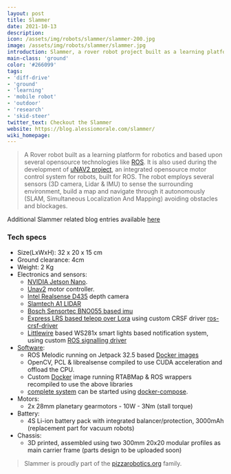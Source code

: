 ```yaml
---
layout: post
title: Slammer
date: 2021-10-13
description:
icon: /assets/img/robots/slammer/slammer-200.jpg
image: /assets/img/robots/slammer/slammer.jpg
introduction: Slammer, a rover robot project built as a learning platform for mobile robots
main-class: 'ground'
color: '#266099'
tags:
- 'diff-drive'
- 'ground'
- 'learning'
- 'mobile robot'
- 'outdoor'
- 'research'
- 'skid-steer'
twitter_text: Checkout the Slammer
website: https://blog.alessiomorale.com/slammer/
wiki_homepage: 
---
```


>A Rover robot built as a learning platform for robotics and based upon several opensource technologies like [ROS](www.ros.org).
>It is also used during the development of [uNAV2 project](https://blog.alessiomorale.com/unav2), an integrated opensource motor control system for robots, built for ROS.
>The robot employs several sensors (3D camera, Lidar & IMU) to sense the surrounding environment, build a map and navigate through it autonomously (SLAM, Simultaneous Localization And Mapping) avoiding obstacles and blockages.
>
>
Additional Slammer related blog entries available [here](https://blog.alessiomorale.com/tags/slammer)

### Tech specs

* Size(LxWxH): 32 x 20 x 15 cm
* Ground clearance: 4cm
* Weight: 2 Kg
* Electronics and sensors:
  * [NVIDIA Jetson Nano](https://www.nvidia.com/object/embedded-systems-dev-kits-modules.html).
  * [Unav2](https://blog.alessiomorale.com/unav2) motor controller.
  * [Intel Realsense D435](https://www.intelrealsense.com/depth-camera-d435/) depth camera
  * [Slamtech A1 LIDAR](https://www.slamtec.com/en/Lidar/A1)
  * [Bosch Sensortec BNO055 based imu](https://www.bosch-sensortec.com/products/smart-sensors/bno055/)
  * [Express LRS based teleop over Lora](https://github.com/ExpressLRS/ExpressLRS) using custom CRSF driver [ros-crsf-driver](https://github.com/AlessioMorale/ros_crsf_driver)
  * [Littlewire](https://littlewire.github.io/) based WS281x smart lights based notification system, using custom [ROS signalling driver](https://github.com/AlessioMorale/ros_signalling)
* [Software](https://github.com/AlessioMorale/slammer_rover):
  * ROS Melodic running on Jetpack 32.5 based [Docker images](https://github.com/AlessioMorale/jetson-ros-perception)
  * OpenCV, PCL & librealsense compiled to use CUDA acceleration and offload the CPU.
  * Custom [Docker](https://github.com/AlessioMorale/jetson-ros-rtabmap) image running RTABMap & ROS wrappers recompiled to use the above libraries
  * [complete system](https://github.com/AlessioMorale/slammer_rover) can be started using [docker-compose](https://github.com/AlessioMorale/slammer_rover/tree/master/docker).
* Motors:
  * 2x 28mm planetary gearmotors - 10W - 3Nm (stall torque)
* Battery:
  * 4S Li-ion battery pack with integrated balancer/protection, 3000mAh (replacement part for vacuum robots)
* Chassis:
  * 3D printed, assembled using two 300mm 20x20 modular profiles as main carrier frame (parts design to be uploaded soon)

>Slammer is proudly part of the [pizzarobotics.org](https://pizzarobotics.org/robot/slammer/) family.

